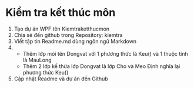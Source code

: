 # Kiểm tra kết thúc môn
1. Tạo dự án WPF tên Kiemtraketthucmon
2. Chia sẻ đến github trong Repository: kiemtra
3. Viết tập tin Readme.md dùng ngôn ngữ Markdown
4. * Thêm lớp mói tên Dongvat với 1 phương thức là Keu() và 1 thuộc tính là MauLong
   * Thêm 2 lớp kế thừa lớp Dongvat là lớp Cho và Meo
   Định nghĩa lại phương thức Keu()
5. Cập nhật Readme và dự án đến Github
